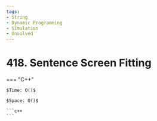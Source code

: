 ```yaml
---
tags:
- String
- Dynamic Programming
- Simulation
- Unsolved
---
```



# 418. Sentence Screen Fitting

=== "C++"

    $Time: O()$

    $Space: O()$

    ```c++
    ```